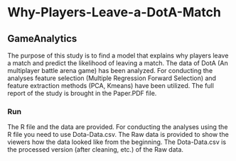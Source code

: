 # Why-Players-Leave-a-DotA-Match
## GameAnalytics

The purpose of this study is to find a model that explains why players leave a match and predict the likelihood of leaving a match.
The data of DotA (An multiplayer battle arena game) has been analyzed.
For conducting the analyses feature selection (Multiple Regression Forward Selection) and feature extraction methods (PCA, Kmeans) have been utilized. The full report of the study is brought in the Paper.PDF file.

### Run

The R file and the data are provided. For conducting the analyses using the R file you need to use Dota-Data.csv. The Raw data is provided to show the viewers how the data looked like from the beginning. The Dota-Data.csv is the processed version (after cleaning, etc.) of the Raw data.
